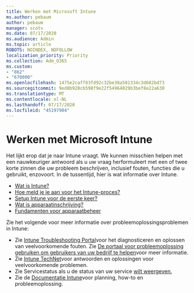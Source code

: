 ```yaml
---
title: Werken met Microsoft Intune
ms.author: pebaum
author: pebaum
manager: scotv
ms.date: 07/17/2020
ms.audience: Admin
ms.topic: article
ROBOTS: NOINDEX, NOFOLLOW
localization_priority: Priority
ms.collection: Adm_O365
ms.custom:
- "862"
- "670000"
ms.openlocfilehash: 1475e2caff83fd92c32be38a501334c3d682bd73
ms.sourcegitcommit: 9ed8b920cb598f9e22f54964029b3bef8e22a630
ms.translationtype: MT
ms.contentlocale: nl-NL
ms.lasthandoff: 07/17/2020
ms.locfileid: "45197904"
---
```

# <a name="working-with-microsoft-intune"></a>Werken met Microsoft Intune

Het lijkt erop dat je naar Intune vraagt. We kunnen misschien helpen met een nauwkeuriger antwoord als u uw vraag herformuleert met een of twee korte zinnen die uw probleem beschrijven, inclusief fouten, functies die u gebruikt, enzovoort. In de tussentijd, hier is wat informatie over Intune.

- [Wat is Intune?](https://docs.microsoft.com/intune/what-is-intune)
- [Hoe meld je je aan voor het Intune-proces?](https://docs.microsoft.com/intune/free-trial-sign-up)
- [Setup Intune voor de eerste keer?](https://docs.microsoft.com/intune/setup-steps)
- [Wat is apparaatinschrijving?](https://docs.microsoft.com/intune/device-enrollment)
- [Fundamenten voor apparaatbeheer](https://docs.microsoft.com/mem/intune/fundamentals/)

Zie het volgende voor meer informatie over probleemoplossingsproblemen in Intune:

- Zie [Intune Troubleshooting Portal](https://aka.ms/intunetroubleshooting)voor het diagnosticeren en oplossen van veelvoorkomende fouten. Zie [De portaal voor probleemoplossing gebruiken om gebruikers van uw bedrijf te helpen](https://docs.microsoft.com/intune/help-desk-operators)voor meer informatie.
- Zie [Intune TechNet](https://aka.ms/intuneforums)voor antwoorden en oplossingen voor veelvoorkomende problemen.
- Zie Servicestatus als u de status van uw service [wilt weergeven.](https://portal.office.com/AdminPortal/Home#/servicehealth)
- Zie de [Documentatie Intune](https://docs.microsoft.com/intune/)voor planning, how-to en probleemoplossing.